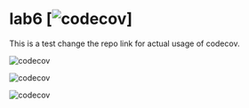# lab6 [![codecov](https://codecov.io/gh/orionnelson/lab6/branch/main/graph/badge.svg?token=dJEEOahZ8n)]

This is a test change the repo link for actual usage of codecov.

![codecov](https://codecov.io/gh/orionnelson/football-game/branch/main/graph/sunburst.svg?token=dJEEOahZ8n)


![codecov](https://codecov.io/gh/orionnelson/football-game/branch/main/graph/tree.svg?token=dJEEOahZ8n)


![codecov](https://codecov.io/gh/orionnelson/football-game/branch/main/graph/icicle.svg?token=dJEEOahZ8n)

